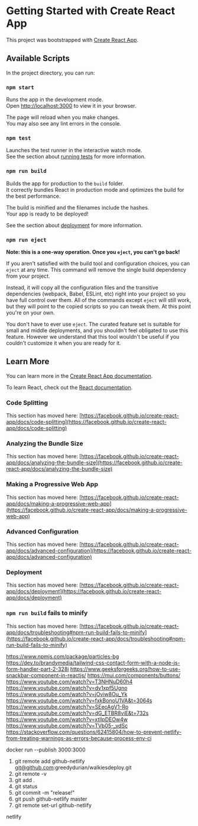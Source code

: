 # Getting Started with Create React App

This project was bootstrapped with [Create React App](https://github.com/facebook/create-react-app).

## Available Scripts

In the project directory, you can run:

### `npm start`

Runs the app in the development mode.\
Open [http://localhost:3000](http://localhost:3000) to view it in your browser.

The page will reload when you make changes.\
You may also see any lint errors in the console.

### `npm test`

Launches the test runner in the interactive watch mode.\
See the section about [running tests](https://facebook.github.io/create-react-app/docs/running-tests) for more information.

### `npm run build`

Builds the app for production to the `build` folder.\
It correctly bundles React in production mode and optimizes the build for the best performance.

The build is minified and the filenames include the hashes.\
Your app is ready to be deployed!

See the section about [deployment](https://facebook.github.io/create-react-app/docs/deployment) for more information.

### `npm run eject`

**Note: this is a one-way operation. Once you `eject`, you can't go back!**

If you aren't satisfied with the build tool and configuration choices, you can `eject` at any time. This command will remove the single build dependency from your project.

Instead, it will copy all the configuration files and the transitive dependencies (webpack, Babel, ESLint, etc) right into your project so you have full control over them. All of the commands except `eject` will still work, but they will point to the copied scripts so you can tweak them. At this point you're on your own.

You don't have to ever use `eject`. The curated feature set is suitable for small and middle deployments, and you shouldn't feel obligated to use this feature. However we understand that this tool wouldn't be useful if you couldn't customize it when you are ready for it.

## Learn More

You can learn more in the [Create React App documentation](https://facebook.github.io/create-react-app/docs/getting-started).

To learn React, check out the [React documentation](https://reactjs.org/).

### Code Splitting

This section has moved here: [https://facebook.github.io/create-react-app/docs/code-splitting](https://facebook.github.io/create-react-app/docs/code-splitting)

### Analyzing the Bundle Size

This section has moved here: [https://facebook.github.io/create-react-app/docs/analyzing-the-bundle-size](https://facebook.github.io/create-react-app/docs/analyzing-the-bundle-size)

### Making a Progressive Web App

This section has moved here: [https://facebook.github.io/create-react-app/docs/making-a-progressive-web-app](https://facebook.github.io/create-react-app/docs/making-a-progressive-web-app)

### Advanced Configuration

This section has moved here: [https://facebook.github.io/create-react-app/docs/advanced-configuration](https://facebook.github.io/create-react-app/docs/advanced-configuration)

### Deployment

This section has moved here: [https://facebook.github.io/create-react-app/docs/deployment](https://facebook.github.io/create-react-app/docs/deployment)

### `npm run build` fails to minify

This section has moved here: [https://facebook.github.io/create-react-app/docs/troubleshooting#npm-run-build-fails-to-minify](https://facebook.github.io/create-react-app/docs/troubleshooting#npm-run-build-fails-to-minify)

https://www.npmjs.com/package/particles-bg
https://dev.to/brandymedia/tailwind-css-contact-form-with-a-node-js-form-handler-part-2-328i
https://www.geeksforgeeks.org/how-to-use-snackbar-component-in-reactjs/
https://mui.com/components/buttons/
https://www.youtube.com/watch?v=T3NHNuD60h4
https://www.youtube.com/watch?v=dy1xpf5Ugno
https://www.youtube.com/watch?v=jOviw8Ou_Yk
https://www.youtube.com/watch?v=fxkBonoU1VA&t=3064s
https://www.youtube.com/watch?v=SEecAgV1-Ro
https://www.youtube.com/watch?v=dG_ETBR8viE&t=732s
https://www.youtube.com/watch?v=xtllpDEOw4w
https://www.youtube.com/watch?v=TVb05-_vdSc
https://stackoverflow.com/questions/62415804/how-to-prevent-netlify-from-treating-warnings-as-errors-because-process-env-ci

docker run --publish 3000:3000 <image name>

1. git remote add github-netlify git@github.com:greedydurian/walkiesdeploy.git
2. git remote -v
3. git add .
4. git status
5. git commit -m "release!"
6. git push github-netlify master
7. git remote set-url github-netlify <url>

netlify
